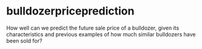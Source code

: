 # bulldozerpriceprediction

How well can we predict the future sale price of a bulldozer, given its characteristics and previous examples of how much similar bulldozers have been sold for?
